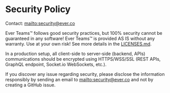 # Security Policy

Contact: <mailto:security@ever.co>

Ever Teams™ follows good security practices, but 100% security cannot be guaranteed in any software!
Ever Teams™ is provided AS IS without any warranty. Use at your own risk!
See more details in the [LICENSES.md](LICENSES.md).

In a production setup, all client-side to server-side (backend, APIs) communications should be encrypted using HTTPS/WSS/SSL (REST APIs, GraphQL endpoint, Socket.io WebSockets, etc.).

If you discover any issue regarding security, please disclose the information responsibly by sending an email to <mailto:security@ever.co> and not by creating a GitHub issue.
